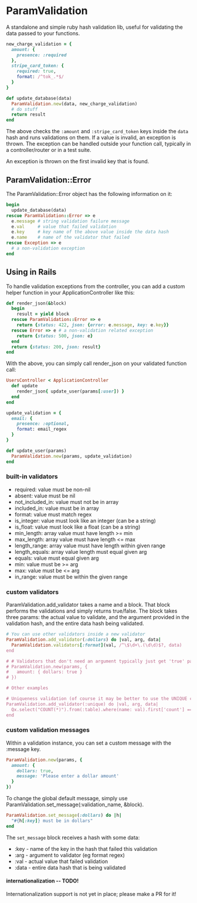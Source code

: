 # ParamValidation

A standalone and simple ruby hash validation lib, useful for validating the data passed to your functions. 

```rb
new_charge_validation = {
  amount: {
    presence: :required
  },
  stripe_card_token: {
    required: true,
    format: /^tok_.*$/
  }
}

def update_database(data)
  ParamValidation.new(data, new_charge_validation)
  # do stuff
  return result
end
```

The above checks the `:amount` and `:stripe_card_token` keys inside the `data`
hash and runs validations on them. If a value is invalid, an exception is
thrown. The exception can be handled outside your function call, typically in a
controller/router or in a test suite.

An exception is thrown on the first invalid key that is found.

## ParamValidation::Error

The ParamValidation::Error object has the following information on it:

```rb
begin 
  update_database(data)
rescue ParamValidation::Error => e
  e.message # string validation failure message
  e.val     # value that failed validation
  e.key     # key name of the above value inside the data hash
  e.name    # name of the validator that failed
rescue Exception => e
  # a non-validation exception
end
```

## Using in Rails

To handle validation exceptions from the controller, you can add a custom helper function in your ApplicationController like this:

```rb
def render_json(&block)
  begin
    result = yield block
  rescue ParamValidation::Error => e
    return {status: 422, json: {error: e.message, key: e.key}}
  rescue Error => e # a non-validation related exception
    return {status: 500, json: e}
  end
  return {status: 200, json: result}
end
```

With the above, you can simply call render_json on your validated function call:

```rb
UsersController < ApplicationController
  def update
    render_json{ update_user(params[:user]) }
  end
end
```

```rb
update_validation = {
  email: {
    presence: :optional,
    format: email_regex
  }
}

def update_user(params)
  ParamValidation.new(params, update_validation)
end
```

### built-in validators

- required: value must be non-nil
- absent: value must be nil
- not_included_in: value must not be in array
- included_in: value must be in array
- format: value must match regex
- is_integer: value must look like an integer (can be a string)
- is_float: value must look like a float (can be a string)
- min_length: array value must have length >= min
- max_length: array value must have length <= max
- length_range: array value must have length within given range
- length_equals: array value length must equal given arg
- equals: value must equal given arg
- min: value must be >= arg
- max: value must be <= arg
- in_range: value must be within the given range

### custom validators

ParamValidation.add_validator takes a name and a block. That block performs the
validations and simply returns true/false. The block takes three params: the
actual value to validate, and the argument provided in the validation hash, and
the entire data hash being validated.

```rb
# You can use other validators inside a new validator
ParamValidation.add_validator(:dollars) do |val, arg, data|
  ParamValidation.validators[:format](val, /^\$\d+\.(\d\d)$?, data)
end

# # Validators that don't need an argument typically just get 'true' passed in
# ParamValidation.new(params, { 
#   amount: { dollars: true }
# })

# Other examples

# Uniqueness validation (of course it may be better to use the UNIQUE constraint in sql)
ParamValidation.add_validator(:unique) do |val, arg, data|
  Qx.select("COUNT(*)").from(:table).where(name: val).first['count'] == 0
end
```

### custom validation messages

Within a validation instance, you can set a custom message with the :message key.

```rb
ParamValidation.new(params, {
  amount: {
    dollars: true,
    message: 'Please enter a dollar amount'
  }
})
```

To change the global default message, simply use ParamValidation.set_message(:validation_name, &block).

```rb
ParamValidation.set_message(:dollars) do |h|
  "#{h[:key]} must be in dollars"
end
```

The `set_message` block receives a hash with some data:

* :key  - name of the key in the hash that failed this validation
* :arg  - argument to validator (eg format regex)
* :val  - actual value that failed validation
* :data - entire data hash that is being validated


#### internationalization -- TODO!

Internationalization support is not yet in place; please make a PR for it!
